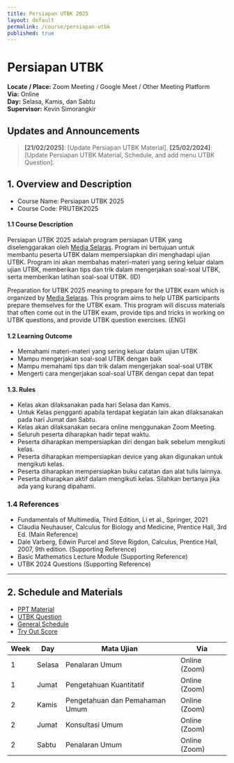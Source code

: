 ```yaml
---
title: Persiapan UTBK 2025
layout: default
permalink: /course/persiapan-utbk
published: true
---
```

# Persiapan UTBK

**Locate / Place:** Zoom Meeting / Google Meet / Other Meeting Platform  
**Via:** Online  
**Day:** Selasa, Kamis, dan Sabtu  
**Supervisor:** Kevin Simorangkir

## Updates and Announcements

> **[21/02/2025]**: [Update Persiapan UTBK Material].
> **[25/02/2024]**: [Update Persiapan UTBK Material, Schedule, and add menu UTBK Question].

## 1. Overview and Description

* Course Name: Persiapan UTBK 2025
* Course Code: PRUTBK2025

#### 1.1 Course Description

Persiapan UTBK 2025 adalah program persiapan UTBK yang diselenggarakan oleh [Media Selaras](https://mediaselaras.id). Program ini bertujuan untuk membantu peserta UTBK dalam mempersiapkan diri menghadapi ujian UTBK. Program ini akan membahas materi-materi yang sering keluar dalam ujian UTBK, memberikan tips dan trik dalam mengerjakan soal-soal UTBK, serta memberikan latihan soal-soal UTBK. (ID)

Preparation for UTBK 2025 meaning to prepare for the UTBK exam which is organized by [Media Selaras](https://mediaselaras.id). This program aims to help UTBK participants prepare themselves for the UTBK exam. This program will discuss materials that often come out in the UTBK exam, provide tips and tricks in working on UTBK questions, and provide UTBK question exercises. (ENG)

#### 1.2 Learning Outcome

- Memahami materi-materi yang sering keluar dalam ujian UTBK
- Mampu mengerjakan soal-soal UTBK dengan baik
- Mampu memahami tips dan trik dalam mengerjakan soal-soal UTBK
- Mengerti cara mengerjakan soal-soal UTBK dengan cepat dan tepat

#### 1.3. Rules

- Kelas akan dilaksanakan pada hari Selasa dan Kamis.
- Untuk Kelas pengganti apabila terdapat kegiatan lain akan dilaksanakan pada hari Jumat dan Sabtu.
- Kelas akan dilaksanakan secara online menggunakan Zoom Meeting.
- Seluruh peserta diharapkan hadir tepat waktu.
- Peserta diharapkan mempersiapkan diri dengan baik sebelum mengikuti kelas.
- Peserta diharapkan mempersiapkan device yang akan digunakan untuk mengikuti kelas.
- Peserta diharapkan mempersiapkan buku catatan dan alat tulis lainnya.
- Peserta diharapkan aktif dalam mengikuti kelas. Silahkan bertanya jika ada yang kurang dipahami.

### 1.4 References

- Fundamentals of Multimedia, Third Edition, Li et al., Springer, 2021
- Claudia Neuhauser, Calculus for Biology and Medicine, Prentice Hall, 3rd Ed. (Main Reference)
- Dale Varberg, Edwin Purcel and Steve Rigdon, Calculus, Prentice Hall, 2007, 9th edition. (Supporting Reference)
- Basic Mathematics Lecture Module (Supporting Reference)
- UTBK 2024 Questions (Supporting Reference)

---

## 2. Schedule and Materials

- [PPT Material](https://drive.google.com/drive/folders/1rSodjk9hyRDEyyg80NFB_Tnvkumwfg-E?usp=sharing)
- [UTBK Question](#)    
- [General Schedule](https://docs.google.com/spreadsheets/d/1OqsVV7MCLouxdbAFG2xg17QVX1eDuBIA/edit?usp=sharing&ouid=116959396725001207842&rtpof=true&sd=true)
- [Try Out Score](#)

| Week | Day                                                                                                                                            | Mata Ujian              | Via                                                                 |
| ---- | ------------------------------------------------------------------------------------------------------------------------------------------------- | ---------------- | --------------------------------------------------------------------------- |
| 1 | Selasa                                                                                    | Penalaran Umum           | Online (Zoom)                                                                           |
| 1    | Jumat                                                                                                                   | Pengetahuan Kuantitatif           | Online (Zoom)                                                                           |
| 2    | Kamis                                                                                                                               | Pengetahuan dan Pemahaman Umum           | Online (Zoom)                                                                           |
| 2    | Jumat                                                                                                                               | Konsultasi Umum          | Online (Zoom)                                                                           |
| 2    | Sabtu                                                                                                                               | Penalaran Umum          | Online (Zoom)                                                                          |   